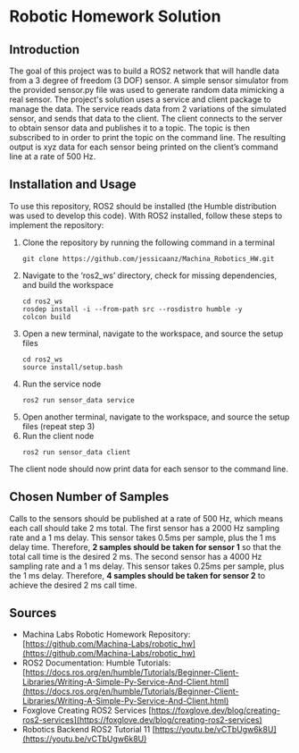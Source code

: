 # Robotic Homework Solution
## Introduction
The goal of this project was to build a ROS2 network that will handle data from a 3 degree of freedom (3 DOF) sensor. A simple sensor simulator from the provided sensor.py file was used to generate random data mimicking a real sensor. The project's solution uses a service and client package to manage the data. The service reads data from 2 variations of the simulated sensor, and sends that data to the client. The client connects to the server to obtain sensor data and publishes it to a topic. The topic is then subscribed to in order to print the topic on the command line. The resulting output is xyz data for each sensor being printed on the client’s command line at a rate of 500 Hz.

## Installation and Usage
To use this repository, ROS2 should be installed (the Humble distribution was used to develop this code). With ROS2 installed, follow these steps to implement the repository:
1.  Clone the repository by running the following command in a terminal
	```
	git clone https://github.com/jessicaanz/Machina_Robotics_HW.git
	```
2. Navigate to the ‘ros2_ws’ directory, check for missing dependencies, and build the workspace
	```
	cd ros2_ws
	rosdep install -i --from-path src --rosdistro humble -y
	colcon build
	```
3. Open a new terminal, navigate to the workspace, and source the setup files
	```
	cd ros2_ws
	source install/setup.bash
	```
4. Run the service node
	```
	ros2 run sensor_data service
	```
5. Open another terminal, navigate to the workspace, and source the setup files (repeat step 3)
6. Run the client node
	```
	ros2 run sensor_data client
	```
The client node should now print data for each sensor to the command line.

## Chosen Number of Samples
Calls to the sensors should be published at a rate of 500 Hz, which means each call should take 2 ms total. The first sensor has a 2000 Hz sampling rate and a 1 ms delay. This sensor takes 0.5ms per sample, plus the 1 ms delay time. Therefore, **2 samples should be taken for sensor 1** so that the total call time is the desired 2 ms. The second sensor has a 4000 Hz sampling rate and a 1 ms delay. This sensor takes 0.25ms per sample, plus the 1 ms delay. Therefore, **4 samples should be taken for sensor 2** to achieve the desired 2 ms call time.

## Sources
- Machina Labs Robotic Homework Repository: [https://github.com/Machina-Labs/robotic_hw](https://github.com/Machina-Labs/robotic_hw)
- ROS2 Documentation: Humble Tutorials: [https://docs.ros.org/en/humble/Tutorials/Beginner-Client-Libraries/Writing-A-Simple-Py-Service-And-Client.html](https://docs.ros.org/en/humble/Tutorials/Beginner-Client-Libraries/Writing-A-Simple-Py-Service-And-Client.html)
- Foxglove Creating ROS2 Services [https://foxglove.dev/blog/creating-ros2-services](https://foxglove.dev/blog/creating-ros2-services)
- Robotics Backend ROS2 Tutorial 11 [https://youtu.be/vCTbUgw6k8U](https://youtu.be/vCTbUgw6k8U)
